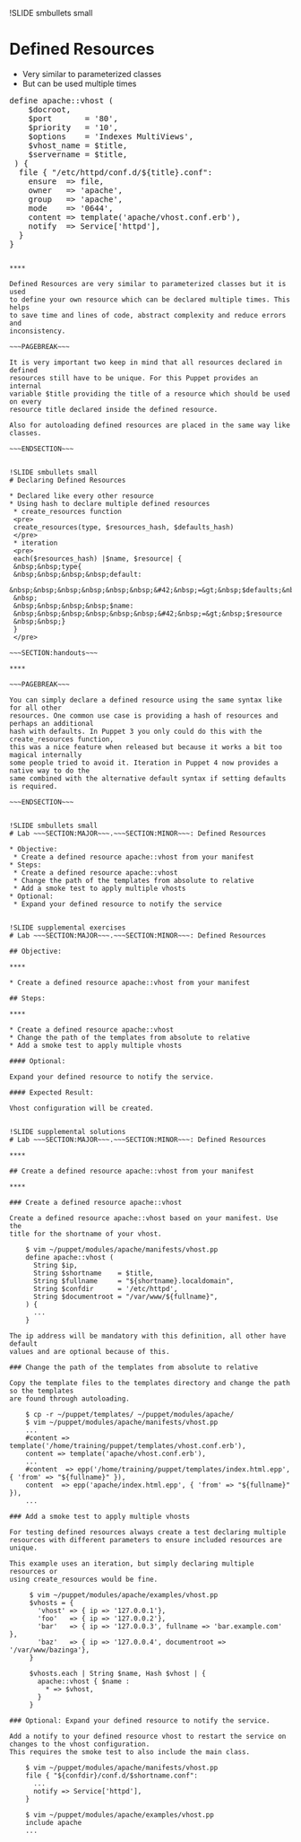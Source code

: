!SLIDE smbullets small
# Defined Resources

* Very similar to parameterized classes
* But can be used multiple times

<pre>
define apache::vhost (
    $docroot,
    $port       = '80',
    $priority   = '10',
    $options    = 'Indexes MultiViews',
    $vhost_name = $title,
    $servername = $title,
 ) {
  file { "/etc/httpd/conf.d/${title}.conf":
    ensure  => file,
    owner   => 'apache',
    group   => 'apache',
    mode    => '0644',
    content => template('apache/vhost.conf.erb'),
    notify  => Service['httpd'],
  }
}
</pre>

~~~SECTION:handouts~~~

****

Defined Resources are very similar to parameterized classes but it is used
to define your own resource which can be declared multiple times. This helps
to save time and lines of code, abstract complexity and reduce errors and
inconsistency.

~~~PAGEBREAK~~~

It is very important two keep in mind that all resources declared in defined
resources still have to be unique. For this Puppet provides an internal
variable $title providing the title of a resource which should be used on every
resource title declared inside the defined resource.

Also for autoloading defined resources are placed in the same way like classes.

~~~ENDSECTION~~~


!SLIDE smbullets small
# Declaring Defined Resources

* Declared like every other resource
* Using hash to declare multiple defined resources
 * create_resources function
 <pre>
 create_resources(type, $resources_hash, $defaults_hash)
 </pre>
 * iteration
 <pre>
 each($resources_hash) |$name, $resource| { 
 &nbsp;&nbsp;type{
 &nbsp;&nbsp;&nbsp;&nbsp;default:
 &nbsp;&nbsp;&nbsp;&nbsp;&nbsp;&nbsp;&#42;&nbsp;=&gt;&nbsp;$defaults;&nbsp;
 &nbsp;
 &nbsp;&nbsp;&nbsp;&nbsp;$name:
 &nbsp;&nbsp;&nbsp;&nbsp;&nbsp;&nbsp;&#42;&nbsp;=&gt;&nbsp;$resource
 &nbsp;&nbsp;}
 }
 </pre>

~~~SECTION:handouts~~~

****

~~~PAGEBREAK~~~

You can simply declare a defined resource using the same syntax like for all other
resources. One common use case is providing a hash of resources and perhaps an additional
hash with defaults. In Puppet 3 you only could do this with the create_resources function,
this was a nice feature when released but because it works a bit too magical internally
some people tried to avoid it. Iteration in Puppet 4 now provides a native way to do the
same combined with the alternative default syntax if setting defaults is required.

~~~ENDSECTION~~~


!SLIDE smbullets small
# Lab ~~~SECTION:MAJOR~~~.~~~SECTION:MINOR~~~: Defined Resources

* Objective:
 * Create a defined resource apache::vhost from your manifest
* Steps:
 * Create a defined resource apache::vhost
 * Change the path of the templates from absolute to relative
 * Add a smoke test to apply multiple vhosts
* Optional:
 * Expand your defined resource to notify the service


!SLIDE supplemental exercises
# Lab ~~~SECTION:MAJOR~~~.~~~SECTION:MINOR~~~: Defined Resources

## Objective:

****

* Create a defined resource apache::vhost from your manifest

## Steps:

****

* Create a defined resource apache::vhost
* Change the path of the templates from absolute to relative
* Add a smoke test to apply multiple vhosts

#### Optional:

Expand your defined resource to notify the service.

#### Expected Result:

Vhost configuration will be created.


!SLIDE supplemental solutions
# Lab ~~~SECTION:MAJOR~~~.~~~SECTION:MINOR~~~: Defined Resources

****

## Create a defined resource apache::vhost from your manifest

****

### Create a defined resource apache::vhost

Create a defined resource apache::vhost based on your manifest. Use the
title for the shortname of your vhost.

    $ vim ~/puppet/modules/apache/manifests/vhost.pp
    define apache::vhost (
      String $ip,
      String $shortname    = $title,
      String $fullname     = "${shortname}.localdomain",
      String $confdir      = '/etc/httpd',
      String $documentroot = "/var/www/${fullname}",
    ) {
      ...
    }

The ip address will be mandatory with this definition, all other have default
values and are optional because of this.

### Change the path of the templates from absolute to relative

Copy the template files to the templates directory and change the path so the templates
are found through autoloading.

    $ cp -r ~/puppet/templates/ ~/puppet/modules/apache/
    $ vim ~/puppet/modules/apache/manifests/vhost.pp
    ...
    #content => template('/home/training/puppet/templates/vhost.conf.erb'),
    content => template('apache/vhost.conf.erb'),
    ...
    #content  => epp('/home/training/puppet/templates/index.html.epp', { 'from' => "${fullname}" }),
    content  => epp('apache/index.html.epp', { 'from' => "${fullname}" }),
    ...

### Add a smoke test to apply multiple vhosts

For testing defined resources always create a test declaring multiple
resources with different parameters to ensure included resources are
unique.

This example uses an iteration, but simply declaring multiple resources or
using create_resources would be fine.

     $ vim ~/puppet/modules/apache/examples/vhost.pp
     $vhosts = {
       'vhost' => { ip => '127.0.0.1'},
       'foo'   => { ip => '127.0.0.2'},
       'bar'   => { ip => '127.0.0.3', fullname => 'bar.example.com' },
       'baz'   => { ip => '127.0.0.4', documentroot => '/var/www/bazinga'},
     }
     
     $vhosts.each | String $name, Hash $vhost | {
       apache::vhost { $name :
         * => $vhost,
       }
     }

### Optional: Expand your defined resource to notify the service.

Add a notify to your defined resource vhost to restart the service on changes to the vhost configuration.
This requires the smoke test to also include the main class.

    $ vim ~/puppet/modules/apache/manifests/vhost.pp
    file { "${confdir}/conf.d/$shortname.conf":
      ...
      notify => Service['httpd'],
    }

    $ vim ~/puppet/modules/apache/examples/vhost.pp
    include apache
    ...
